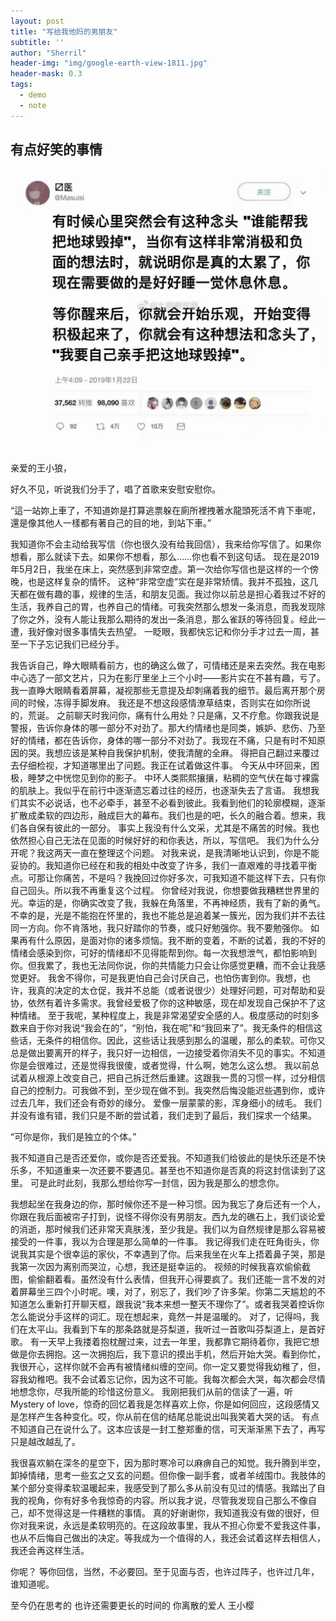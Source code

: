 ```yaml
---
layout: post
title: "写给我他妈的男朋友"
subtitle: ''
author: "Sherril"
header-img: "img/google-earth-view-1811.jpg"
header-mask: 0.3
tags:
  - demo
  - note
---
```



## 有点好笑的事情
![蛋挞制作者](https://github.com/SherrilWang/sherrilwang.github.io/blob/master/img/IMG_3502.JPG?raw=true)


## 
亲爱的王小狼，

好久不见，听说我们分手了，唱了首歌来安慰安慰你。

“這一站妳上車了，不知道妳是打算逃票躲在廁所裡拽著水龍頭死活不肯下車呢，還是像其他人一樣都有著自己的目的地，到站下車。”

我知道你不会主动给我写信（你也很久没有给我回信），我来给你写信了。如果你想看，那么就读下去。如果你不想看，那么……你也看不到这句话。
现在是2019年5月2日，我坐在床上，突然感到非常空虚。第一次给你写信也是这样的一个傍晚，也是这样复杂的情怀。
这种“非常空虚”实在是非常矫情。我并不孤独，这几天都在做有趣的事，规律的生活，和朋友见面。我过你以前总是担心着我过不好的生活，我养自己的胃，也养自己的情绪。可我突然那么想发一条消息，而我发现除了你之外，没有人能让我那么期待的发出一条消息，那么雀跃的等待回复。经此一遭，我好像对很多事情失去热望。
一眨眼，我都快忘记和你分手才过去一周，甚至一下子忘记我们已经分手。
 
我告诉自己，睁大眼睛看前方，也的确这么做了，可情绪还是来去突然。我在电影中心选了一部文艺片，只为在影厅里坐上三个小时——影片实在不甚有趣，亏了。我一直睁大眼睛看着屏幕，凝视那些无意提及却刺痛着我的细节。最后离开那个房间的时候，冻得手脚发麻。
我还是不想这段感情潦草结束，否则实在如你所说的，荒诞。
之前聊天时我问你，痛有什么用处？只是痛，又不疗愈。你跟我说是警报，告诉你身体的哪一部分不对劲了。那大约情绪也是同类，嫉妒、悲伤、乃至好的情绪，都在告诉你，身体的哪一部分不对劲了。我现在不痛，只是有时不知原因的哭。我想应该是某种自我保护机制，使我清醒的全麻。
得把自己翻过来覆过去仔细检视，才知道哪里出了问题。我正在试着做这件事。
今天从中环回来，困极，睡梦之中恍惚见到你的影子。
中环人类熙熙攘攘，粘稠的空气伏在每寸裸露的肌肤上。我似乎在前行中逐渐遗忘着过往的经历，也逐渐失去了言语。
我想我们其实不必说话，也不必牵手，甚至不必看到彼此。我看到他们的轮廓模糊，逐渐扩散成柔软的四边形，融成巨大的幕布。我们也是的吧，长久的融合着。想来，我们各自保有彼此的一部分。
事实上我没有什么文采，尤其是不痛苦的时候。我也依然担心自己无法在见面的时候好好的和你表达，所以，写信吧。
我们为什么分开呢？我这两天一直在整理这个问题。
对我来说，是我清晰地认识到，你是不能妥协的。我知道你已经在和我的相处中改变了许多，我们一直艰难的寻找着平衡点。可那让你痛苦，不是吗？我挽回过你好多次，可我知道不能这样下去，只有你自己回头。所以我不再重复这个过程。
你曾经对我说，你想要做我糟糕世界里的光。幸运的是，你确实改变了我，我躲在角落里，不再神经质，我有了新的勇气。不幸的是，光是不能抱在怀里的，我也不能总是追着某一簇光，因为我们并不去往同一方向。你不肯落地，我只好踏你的节奏，或只好勉强你。我不要勉强你。
如果再有什么原因，是面对你的诸多烦恼。我不断的变着，不断的试着，我的不好的情绪会感染到你，可好的情绪却不见得能帮到你。每一次我想泄气，都怕影响到你。但我累了，我也无法同你说，你的共情能力只会让你感觉更糟，而不会让我感觉更好。
我舍不得你，可是我更怕自己会讨厌自己，也怕伤害到你。我想，也许，我真的决定的太仓促，我并不总能（或者说很少）处理好问题，可对帮助和妥协，依然有着许多需求。我曾经爱极了你的这种敏感，现在却发现自己保护不了这种情绪。
至于我呢，某种程度上，我是非常渴望安全感的人。极度感动的时刻多数来自于你对我说“我会在的”，“别怕，我在呢”和“我回来了”。我无条件的相信这些话，无条件的相信你。因此，这些话让我感到那么的温暖，那么的柔软。可你又总是做出要离开的样子，我只好一边相信，一边接受着你消失不见的事实。不知道你是会很难过，还是觉得我很傻，或者觉得，什么啊，她怎么这么想。
我以前总试着从根源上改变自己，把自己拆迁然后重建。这跟我一贯的习惯一样，过分相信自己的控制力。可我做不到，至少现在做不到。我突然后悔没能迟些遇到你，或许过去几年，我们还会有奇妙的缘分。
爱像一层蒙蒙的影，浑身细小的绒毛。
我们并没有谁有错，我们只是不断的尝试着，我们走到了最后，我们探求一个结果。

“可你是你，我们是独立的个体。”

我不知道自己是否还爱你，或你是否还爱我。不知道我们给彼此的是快乐还是不快乐多，不知道重来一次还要不要遇见。甚至也不知道你是否真的将这封信读到了这里。
可是此时此刻，我那么想给你写一封信，因为我是那么的想念你。
 
我想起坐在我身边的你，那时候你还不是一种习惯。因为我忘了身后还有一个人，你跟在我后面被帘子打到，说怪不得你没有男朋友。西九龙的礁石上，我们谈论爱的消逝，那时候我们还非常天真肤浅，至少我是。我们以为自然规律是那么容易被接受的一件事，我以为合理是那么简单的一件事。
我记得我们走在旺角街头，你说我其实是个很幸运的家伙，不幸遇到了你。后来我坐在火车上捂着鼻子哭，那是我第一次因为离别而哭泣，心想，我还是挺幸运的。
视频的时候我喜欢偷偷截图，偷偷翻着看。虽然没有什么表情，但我开心得要疯了。我们还能一言不发的对着屏幕坐三四个小时呢。噢，对了，别忘了，我们吵了许多架。你第二天尴尬的不知道怎么重新打开聊天框，跟我说“我本来想一整天不理你了”。或者我哭着控诉你怎么能说分手这样的词汇。现在想起来，竟然一并是温暖的。
对了，记得吗，我们在太平山。我看到下车的那条路就是芬梨道，我听过一首歌叫芬梨道上，是首好歌。
有一天早上我搂着抱枕醒过来，过去一年里，我都靠它期待着你，我把它想做是你去拥抱。这一次拥抱后，我下意识的摸出手机，然后开始大哭。看到你忙，我很开心，这样你就不会再有被情绪纠缠的空间。你一定又要觉得我幼稚了，但，容我幼稚吧。我不会试着忘记你，因为这不可能。我每次都会大哭，每次都会尽情地想念你，尽我所能的珍惜这份意义。
我刚把我们从前的信读了一遍，听Mystery of love，惊奇的回忆着我是怎样喜欢上你，你是如何回应，这段感情又是怎样产生各种变化。哎，你从前在信的结尾总能说出叫我笑着大哭的话。
有点不知道自己在说什么了。这本应该是一封工整郑重的信，可天渐渐黑下去了，再写只是越改越乱了。

我很喜欢躺在深冬的星空下，因为那时寒冷可以麻痹自己的知觉。我升腾到半空，卸掉情绪，思考一些玄之又玄的问题。但你像一副手套，或者羊绒围巾。我肢体的某个部分变得柔软温暖起来，我感受到了那么多从前没有见过的情感。我踏出了自我的视角，你有好多令我惊奇的内容。所以我才说，尽管我发现自己那么不像自己，却不觉得这是一件糟糕的事情。
真的好谢谢你，我知道我没有做的很好，但你对我来说，永远是柔软明亮的。在这段故事里，我从不担心你爱不爱我这件事，也从不后悔自己做出的决定。等我成为一个值得的人，我还会试着这样去相信人，我还会再这样生活。

你呢？
等你回信，当然，不必要回。至于见面与否，也许过阵子，也许过几年，谁知道呢。
 
至今仍在思考的
也许还需要更长的时间的
你离散的爱人
王小樱
 


